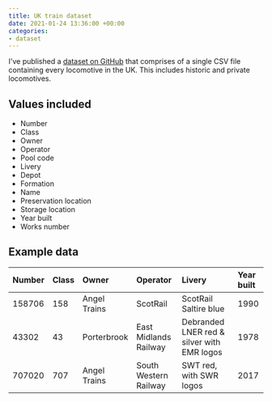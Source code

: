 ```yaml
---
title: UK train dataset
date: 2021-01-24 13:36:00 +00:00
categories:
- dataset
---
```


I've published a [dataset on GitHub](https://github.com/jamie-lord/uk-train-dataset) that comprises of a single CSV file containing every locomotive in the UK. This includes historic and private locomotives.

## Values included

- Number
- Class
- Owner
- Operator
- Pool code
- Livery
- Depot
- Formation
- Name
- Preservation location
- Storage location
- Year built
- Works number

## Example data

|Number|Class|Owner|Operator|Livery|Year built|
|:---|:---|:---|:---|:---|:---|
|158706|158|Angel Trains|ScotRail|ScotRail Saltire blue|1990|
|43302|43|Porterbrook|East Midlands Railway|Debranded LNER red & silver with EMR logos|1978|
|707020|707|Angel Trains|South Western Railway|SWT red, with SWR logos|2017|